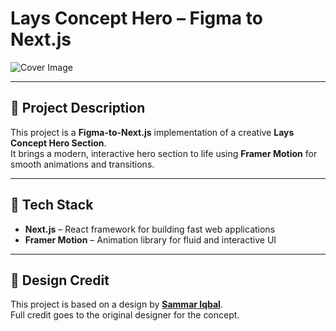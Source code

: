 # Lays Concept Hero – Figma to Next.js  

![Cover Image](https://i.postimg.cc/FHQQ51qD/Capture.png)

---

## 📌 Project Description  
This project is a **Figma-to-Next.js** implementation of a creative **Lays Concept Hero Section**.  
It brings a modern, interactive hero section to life using **Framer Motion** for smooth animations and transitions.  

---

## 🚀 Tech Stack  
- **Next.js** – React framework for building fast web applications  
- **Framer Motion** – Animation library for fluid and interactive UI  

---

## 🎨 Design Credit  
This project is based on a design by [**Sammar Iqbal**](https://www.behance.net/sammariqbal1).  
Full credit goes to the original designer for the concept.  
